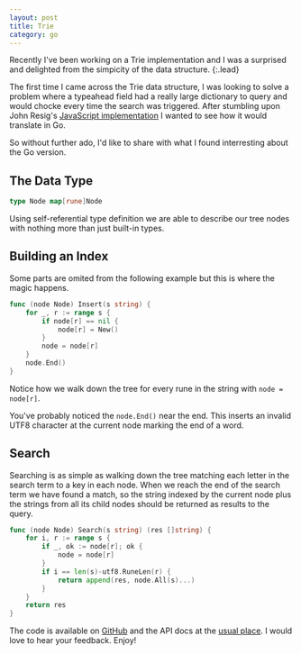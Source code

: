 ```yaml
---
layout: post
title: Trie
category: go
---
```


Recently I've been working on a Trie implementation and I was a  surprised and delighted from the simpicity of the data structure.
{:.lead}

The first time I came across the Trie data structure, I was looking to solve a problem where a typeahead field had a really large dictionary to query and would chocke every time the search was triggered. After stumbling upon John Resig's [JavaScript implementation](http://ejohn.org/blog/javascript-trie-performance-analysis) I wanted to see how it would translate in Go.

So without further ado, I'd like to share with what I found interresting about the Go version.

## The Data Type

```go
type Node map[rune]Node 
```

Using self-referential type definition we are able to describe our tree nodes with nothing more than just built-in types.

## Building an Index

Some parts are omited from the following example but this is where the magic happens.

```go
func (node Node) Insert(s string) {
	for _, r := range s {
		if node[r] == nil {
			node[r] = New()
		}
		node = node[r]
	}
	node.End()
}
```

Notice how we walk down the tree for every rune in the string with `node = node[r]`.

You've probably noticed the `node.End()` near the end. This inserts an invalid UTF8 character at the current node marking the end of a word.

## Search

Searching is as simple as walking down the tree matching each letter in the search term to a key in each node. When we reach the end of the search term we have found a match, so the string indexed by the current node plus the strings from all its child nodes should be returned as results to the query.

```go
func (node Node) Search(s string) (res []string) {
	for i, r := range s {
		if _, ok := node[r]; ok {
			node = node[r]
		}
		if i == len(s)-utf8.RuneLen(r) {
			return append(res, node.All(s)...)
		}
	}
	return res
}
```

The code is available on [GitHub](https://github.com/alexkappa/trie) and the API docs at the [usual place](http://godoc.org/github.com/alexkappa/trie). I would love to hear your feedback. Enjoy!